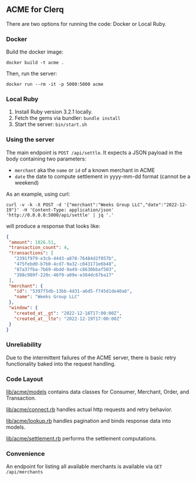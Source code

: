## ACME for Clerq

There are two options for running the code: Docker or Local Ruby.

### Docker
Build the docker image:
```
docker build -t acme .
```
Then, run the server:
```
docker run --rm -it -p 5000:5000 acme
```

### Local Ruby
1. Install Ruby version 3.2.1 locally.
2. Fetch the gems via bundler: `bundle install`
3. Start the server: `bin/start.sh`

### Using the server
The main endpoint is `POST /api/settle`. It expects a JSON payload in the body containing two parameters:
 * `merchant` aka the `name` or `id` of a known merchant in ACME
 * `date` the date to compute settlement in yyyy-mm-dd format (cannot be a weekend)

As an example, using curl:
```
curl -v -k -X POST -d '{"merchant":"Weeks Group LLC","date":"2022-12-19"}' -H 'Content-Type: application/json' 'http://0.0.0.0:5000/api/settle' | jq '.'
```
will produce a response that looks like:
 ```json
 {
  "amount": 1826.51,
  "transaction_count": 4,
  "transactions": [
    "2391f979-e3cb-4443-a878-76484d2f057b",
    "475febd0-b7b0-4cd7-9a32-c043171e6b48",
    "87a37fba-7b69-4bdd-9a49-c8630bbaf503",
    "398c989f-220c-46f9-a09e-e384dc67ba17"
  ],
  "merchant": {
    "id": "5397f5db-13bb-4d31-a6d5-f745d1de40a6",
    "name": "Weeks Group LLC"
  },
  "window": {
    "created_at__gt": "2022-12-16T17:00:00Z",
    "created_at__lte": "2022-12-19T17:00:00Z"
  }
}
 ```

### Unreliability
Due to the intermittent failures of the ACME server, there is basic retry functionality baked into the request handling.

### Code Layout
[lib/acme/models](lib/acme/models) contains data classes for Consumer, Merchant, Order, and Transaction.

[lib/acme/connect.rb](lib/acme/connect.rb) handles actual http requests and retry behavior.

[lib/acme/lookup.rb](lib/acme/lookup.rb) handles pagination and binds response data into models.

[lib/acme/settlement.rb](lib/acme/settlement.rb) performs the settlement computations.

### Convenience
An endpoint for listing all available merchants is available via `GET /api/merchants`


